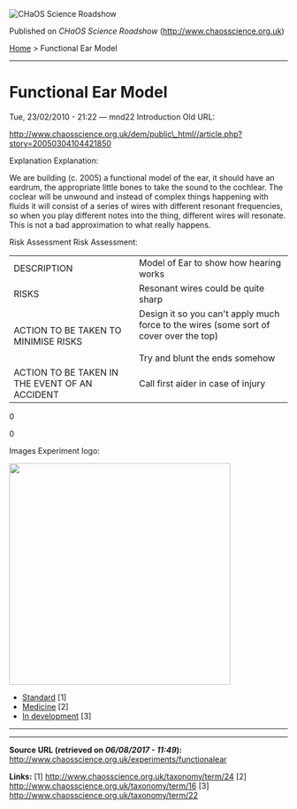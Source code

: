 <img src="http://www.chaosscience.org.uk/sites/default/files/garland_logo.png" alt="CHaOS Science Roadshow" id="logo" class="print-logo" />

Published on *CHaOS Science Roadshow* (<http://www.chaosscience.org.uk>)

[Home](http://www.chaosscience.org.uk/) &gt; Functional Ear Model

------------------------------------------------------------------------

Functional Ear Model
====================

<span class="submitted">Tue, 23/02/2010 - 21:22 — mnd22</span>
Introduction
Old URL: 

http://www.chaosscience.org.uk/dem/public\_html//article.php?story=20050304104421850

Explanation
Explanation: 

We are building (c. 2005) a functional model of the ear, it should have an eardrum, the appropriate little bones to take the sound to the cochlear. The coclear will be unwound and instead of complex things happening with fluids it will consist of a series of wires with different resonant frequencies, so when you play different notes into the thing, different wires will resonate. This is not a bad approximation to what really happens.

Risk Assessment
Risk Assessment: 

<table>
<tbody>
<tr class="odd">
<td>DESCRIPTION</td>
<td>Model of Ear to show how hearing works</td>
</tr>
<tr class="even">
<td>RISKS</td>
<td>Resonant wires could be quite sharp</td>
</tr>
<tr class="odd">
<td>ACTION TO BE TAKEN TO MINIMISE RISKS</td>
<td>Design it so you can't apply much force to the wires (some sort of cover over the top)<br />
<br />
Try and blunt the ends somehow</td>
</tr>
<tr class="even">
<td>ACTION TO BE TAKEN IN THE EVENT OF AN ACCIDENT</td>
<td>Call first aider in case of injury</td>
</tr>
</tbody>
</table>

0

0

Images
Experiment logo: 

<img src="http://www.chaosscience.org.uk/sites/default/files/imagefield_default_images/unknownexpt.png?1321624030" class="imagefield imagefield-field_experiment_logo" width="400" height="400" />

-   [Standard](http://www.chaosscience.org.uk/taxonomy/term/24 "A standard CHaOS experiment, useable for all hands-on events.") <span class="print-footnote">\[1\]</span>
-   [Medicine](http://www.chaosscience.org.uk/taxonomy/term/16) <span class="print-footnote">\[2\]</span>
-   [In development](http://www.chaosscience.org.uk/taxonomy/term/22 "This experiment doesn't actually exist yet, but might in the future!") <span class="print-footnote">\[3\]</span>

****

------------------------------------------------------------------------

**Source URL (retrieved on *06/08/2017 - 11:49*):** <http://www.chaosscience.org.uk/experiments/functionalear>

**Links:**
\[1\] http://www.chaosscience.org.uk/taxonomy/term/24
\[2\] http://www.chaosscience.org.uk/taxonomy/term/16
\[3\] http://www.chaosscience.org.uk/taxonomy/term/22

